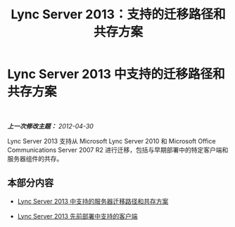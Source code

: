﻿---
title: Lync Server 2013：支持的迁移路径和共存方案
TOCTitle: 支持的迁移路径和共存方案
ms:assetid: 55449540-2f94-4a7c-9533-2b54e93fca58
ms:mtpsurl: https://technet.microsoft.com/zh-cn/library/Gg398367(v=OCS.15)
ms:contentKeyID: 49312884
ms.date: 05/19/2016
mtps_version: v=OCS.15
ms.translationtype: HT
---

# Lync Server 2013 中支持的迁移路径和共存方案

 

_**上一次修改主题：** 2012-04-30_

Lync Server 2013 支持从 Microsoft Lync Server 2010 和 Microsoft Office Communications Server 2007 R2 进行迁移，包括与早期部署中的特定客户端和服务器组件的共存。

## 本部分内容

  - [Lync Server 2013 中支持的服务器迁移路径和共存方案](lync-server-2013-supported-server-migration-paths-and-coexistence-scenarios.md)

  - [Lync Server 2013 先前部署中支持的客户端](lync-server-2013-supported-clients-from-previous-deployments.md)

